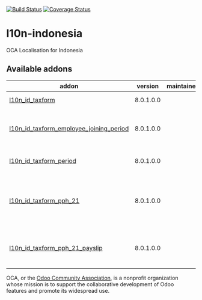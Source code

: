 [![Build Status](https://travis-ci.org/OCA/l10n-indonesia.svg?branch=8.0)](https://travis-ci.org/OCA/l10n-indonesia)
[![Coverage Status](https://coveralls.io/repos/OCA/l10n-indonesia/badge.svg?branch=8.0&service=github)](https://coveralls.io/github/OCA/l10n-indonesia?branch=8.0)

# l10n-indonesia

OCA Localisation for Indonesia

[//]: # (addons)

Available addons
----------------
addon | version | maintainers | summary
--- | --- | --- | ---
[l10n_id_taxform](l10n_id_taxform/) | 8.0.1.0.0 |  | Indonesia's Taxform
[l10n_id_taxform_employee_joining_period](l10n_id_taxform_employee_joining_period/) | 8.0.1.0.0 |  | Indonesia - Employee's Joining Time Based on Tax Period
[l10n_id_taxform_period](l10n_id_taxform_period/) | 8.0.1.0.0 |  | Indonesia's Taxform - Tax Period
[l10n_id_taxform_pph_21](l10n_id_taxform_pph_21/) | 8.0.1.0.0 |  | Indonesia's PPh 21 Taxform Related Configuration and Computation
[l10n_id_taxform_pph_21_payslip](l10n_id_taxform_pph_21_payslip/) | 8.0.1.0.0 |  | Indonesia's Taxform - PPh 21 Computation On Payslip

[//]: # (end addons)

OCA, or the [Odoo Community Association](http://odoo-community.org/), is a nonprofit organization whose
mission is to support the collaborative development of Odoo features and
promote its widespread use.
